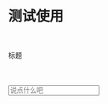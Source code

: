 # 测试使用

<src-DemoCode>
  <example-test></example-test>
  <highlight-code slot="codeText" lang="vue">
    <template>
      <div class="demo-button">
        <div>
          <el-button>默认按钮</el-button>
          <el-button type="primary">主要按钮</el-button>
          <el-button type="success">成功按钮</el-button>
          <el-button type="info">信息按钮</el-button>
          <el-button type="warning">警告按钮</el-button>
          <el-button type="danger">危险按钮</el-button>
        </div>
      </div>
    </template>
  </highlight-code>
</src-DemoCode>

<br>

<src-MdInput value="" icon="search" name="title" placeholder="输入标题">标题</src-MdInput>
<br/>
<src-MetaChange descript="vue组件测试使用"></src-MetaChange>
<br/>
<src-MallKi class-name="mallki-text" text="test"/>
<br>
<example-test></example-test>
<br>
<src-Test>
  <input type="text" name="name" autocomplete="off" placeholder="说点什么吧" /> 
</src-Test>

<el-pagination
  small
  layout="prev, pager, next"
  :total="100">
</el-pagination>
